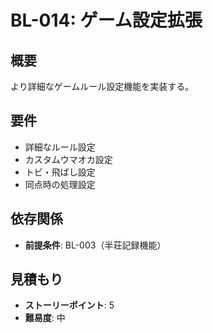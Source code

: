 # BL-014: ゲーム設定拡張

## 概要
より詳細なゲームルール設定機能を実装する。

## 要件
- 詳細なルール設定
- カスタムウマオカ設定
- トビ・飛ばし設定
- 同点時の処理設定

## 依存関係
- **前提条件**: BL-003（半荘記録機能）

## 見積もり
- **ストーリーポイント**: 5
- **難易度**: 中